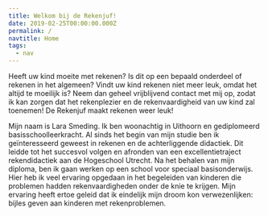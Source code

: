 ```yaml
---
title: Welkom bij de Rekenjuf!
date: 2019-02-25T00:00:00.000Z
permalink: /
navtitle: Home
tags:
  - nav
---
```

Heeft uw kind moeite met rekenen? Is dit op een bepaald onderdeel of rekenen in het algemeen? Vindt uw kind rekenen niet meer leuk, omdat het altijd te moeilijk is? Neem dan geheel vrijblijvend contact met mij op, zodat ik kan zorgen dat het rekenplezier en de rekenvaardigheid van uw kind zal toenemen! De Rekenjuf maakt rekenen weer leuk!

Mijn naam is Lara Smeding. Ik ben woonachtig in Uithoorn en gediplomeerd basisschoolleerkracht. Al sinds het begin van mijn studie ben ik geïnteresseerd geweest in rekenen en de achterliggende didactiek. Dit leidde tot het succesvol volgen en afronden van een excellentietraject rekendidactiek aan de Hogeschool Utrecht. Na het behalen van mijn diploma, ben ik gaan werken op een school voor speciaal basisonderwijs. Hier heb ik veel ervaring opgedaan in het begeleiden van kinderen die problemen hadden rekenvaardigheden onder de knie te krijgen. Mijn ervaring heeft ertoe geleid dat ik eindelijk mijn droom kon verwezenlijken: bijles geven aan kinderen met rekenproblemen.

